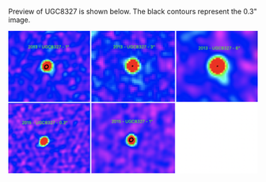 Preview of UGC8327 is shown below. The black contours represent the 0.3" image. 

![UGC8327](UGC8327.png "UGC8327")


